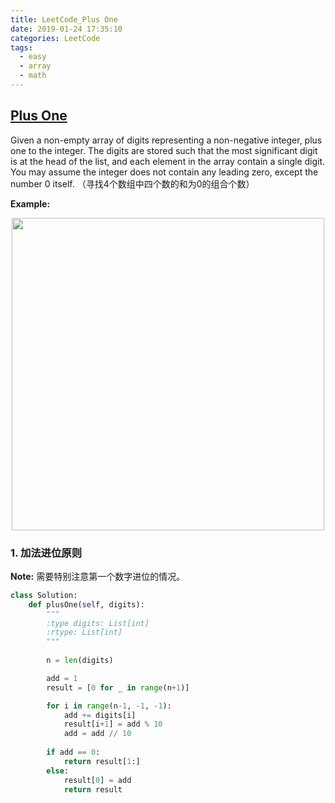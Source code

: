 ```yaml
---
title: LeetCode_Plus One
date: 2019-01-24 17:35:10
categories: LeetCode
tags: 
  - easy
  - array
  - math
---
```


## [Plus One](https://leetcode.com/problems/plus-one/)

Given a non-empty array of digits representing a non-negative integer, plus one to the integer. The digits are stored such that the most significant digit is at the head of the list, and each element in the array contain a single digit. You may assume the integer does not contain any leading zero, except the number 0 itself.
（寻找4个数组中四个数的和为0的组合个数）

<!--more-->

**Example:** 

<div align=center>
	<img src="/images/leetcode_66.png" width = "500" align=center/>
</div>

### 1. 加法进位原则
**Note:** 需要特别注意第一个数字进位的情况。

```python
class Solution:
    def plusOne(self, digits):
        """
        :type digits: List[int]
        :rtype: List[int]
        """
        
        n = len(digits)

        add = 1
        result = [0 for _ in range(n+1)]

        for i in range(n-1, -1, -1):
            add += digits[i]
            result[i+1] = add % 10
            add = add // 10
        
        if add == 0:
            return result[1:]
        else:
            result[0] = add
            return result
```